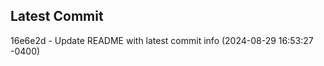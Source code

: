 
## Latest Commit
16e6e2d - Update README with latest commit info (2024-08-29 16:53:27 -0400) <Yunxi-Zhou>
